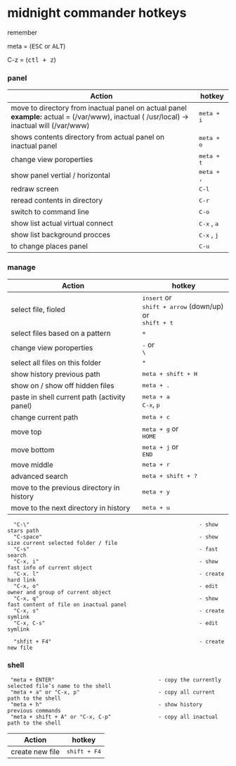 midnight commander hotkeys
==========

remember 

meta = (<kbd>ESC</kbd> or <kbd>ALT</kbd>)

C-z = (<kbd>ctl + z</kbd>)     

### panel

| **Action** | **hotkey** |
|---|---|
| move to directory from inactual panel on actual panel <br> <b>example:</b> actual = (/var/www), inactual ( /usr/local) -> inactual will (/var/www) | <kbd>meta + i</kbd><br>
| shows contents directory from actual panel on inactual panel | <kbd>meta + o</kbd><br>
| change view poroperties | <kbd>meta + t</kbd><br>
| show panel vertial / horizontal | <kbd>meta + ,</kbd><br>
| redraw screen | <kbd>C-l</kbd><br>
| reread contents in directory | <kbd>C-r</kbd><br>
| switch to command line | <kbd>C-o</kbd><br>
| show list actual virtual connect | <kbd>C-x</kbd> , <kbd>a</kbd><br>
| show list background procces | <kbd>C-x</kbd> , <kbd>j</kbd><br>
| to change places panel | <kbd>C-u</kbd><br>


     
     
 ### manage
 
 | **Action** | **hotkey** |
|---|---|
| select file, fioled |  <kbd>insert</kbd> or<br><kbd>shift + arrow</kbd> (down/up) or<br><kbd>shift + t</kbd>
| select files based on a pattern | <kbd>+</kbd><br>
| change view poroperties | <kbd>-</kbd> or<br><kbd>\ </kbd>
| select all files on this folder | <kbd>*</kbd><br>
| show history previous path | <kbd>meta + shift + H</kbd><br>
| show on / show off hidden files | <kbd>meta + .</kbd><br>
| paste in shell current path (activity panel) | <kbd>meta + a</kbd><br><kbd>C-x</kbd>, <kbd>p</kbd>
| change current path | <kbd>meta + c</kbd>
| move top| <kbd>meta + g</kbd> or<br><kbd>HOME</kbd><br>
| move bottom | <kbd>meta + j</kbd> or<br><kbd>END</kbd><br>
| move middle | <kbd>meta + r</kbd>
| advanced search  | <kbd>meta + shift + ?</kbd><br>
| move to the previous directory in history | <kbd>meta + y</kbd><br>
| move to the next directory in history | <kbd>meta + u</kbd><br>


      
      "C-\"                                                      - show stars path
      "C-space"                                                  - show size current selected folder / file
      "C-s"                                                      - fast search
      "C-x, i"                                                   - show fast info of current object
      "C-x. l"                                                   - create hard link
      "C-x, o"                                                   - edit owner and group of current object
      "C-x, q"                                                   - show fast content of file on inactual panel
      "C-x, s"                                                   - create symlink
      "C-x, C-s"                                                 - edit symlink
      
      "shfit + F4"                                               - create new file
      
### shell

     "meta + ENTER"                                 - copy the currently selected file’s name to the shell
     "meta + a" or "C-x, p"                         - copy all current path to the shell
     "meta + h"                                     - show history previous commands
     "meta + shift + A" or "C-x, C-p"               - copy all inactual path to the shell
     
     
      
| **Action** | **hotkey** |
|---|---|
| create new file | <kbd>shift + F4</kbd><br> | <kbd>screen</kbd> | 

